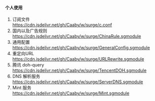 #### 个人使用
1. 订阅文件  
    https://cdn.jsdelivr.net/gh/Caaby/w/surge/c.conf
2. 国内以及广告规则  
    https://cdn.jsdelivr.net/gh/Caaby/w/surge/ChinaRule.sgmodule
4. 通用配置  
    https://cdn.jsdelivr.net/gh/Caaby/w/surge/GeneralConfig.sgmodule
6. 重定向URL  
    https://cdn.jsdelivr.net/gh/Caaby/w/surge/URLRewrite.sgmodule
8. 腾讯 doh-query  
    https://cdn.jsdelivr.net/gh/Caaby/w/surge/TencentDOH.sgmodule
10. DNS 解析服务  
    https://cdn.jsdelivr.net/gh/Caaby/w/surge/ServerDNS.sgmodule
12. Mint 服务   
    https://cdn.jsdelivr.net/gh/Caaby/w/surge/Mint.sgmodule

